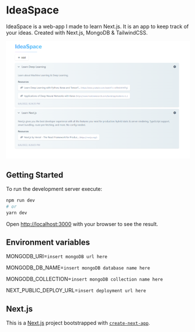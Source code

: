 
# IdeaSpace
IdeaSpace is a web-app I made to learn Next.js. It is an app to keep track of your ideas. Created with Next.js, MongoDB & TailwindCSS.

![IdeaSpace](SS1.png)

## Getting Started

To run the development server execute:

```bash
npm run dev
# or
yarn dev
```

Open [http://localhost:3000](http://localhost:3000) with your browser to see the result.

## Environment variables

MONGODB_URI=`insert mongoDB url here`
  
MONGODB_DB_NAME=`insert mongoDB database name here`

MONGODB_COLLECTION=`insert mongoDB collection name here`

NEXT_PUBLIC_DEPLOY_URL=`insert deployment url here`


## Next.js

This is a [Next.js](https://nextjs.org/) project bootstrapped with [`create-next-app`](https://github.com/vercel/next.js/tree/canary/packages/create-next-app).